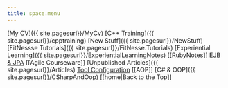 ```yaml
---
title: space.menu
---
```

[My CV]({{ site.pagesurl}}/MyCv)
[C++ Training]({{ site.pagesurl}}/cpptraining)
[New Stuff]({{ site.pagesurl}}/NewStuff)
[FitNessse Tutorials]({{ site.pagesurl}}/FitNesse.Tutorials)
[Experiential Learning]({{ site.pagesurl}}/ExperientialLearningNotes)
[[RubyNotes]]
[EJB & JPA]({{_site.pagesurl}}/EJB_3_and_Java_Persistence_API)
[[Agile Courseware]]
[Unpublished Articles]({{ site.pagesurl}}/Articles)
[Tool Configuration]({{_site.pagesurl}}/Tool_Setup_and_Configuration_Notes)
[[AOP]]
[C# & OOP]({{ site.pagesurl}}/CSharpAndOop)
[[home|Back to the Top]]
